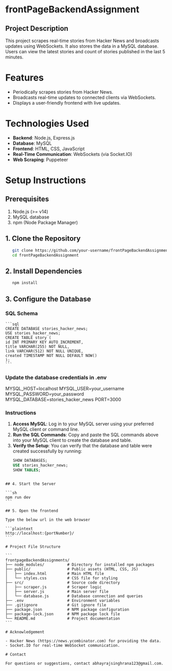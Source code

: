 # frontPageBackendAssignment

## Project Description

This project scrapes real-time stories from Hacker News and broadcasts updates using WebSockets. It also stores the data in a MySQL database. Users can view the latest stories and count of stories published in the last 5 minutes.

# Features

- Periodically scrapes stories from Hacker News.
- Broadcasts real-time updates to connected clients via WebSockets.
- Displays a user-friendly frontend with live updates.

# Technologies Used

- **Backend**: Node.js, Express.js
- **Database**: MySQL
- **Frontend**: HTML, CSS, JavaScript
- **Real-Time Communication**: WebSockets (via Socket.IO)
- **Web Scraping**: Puppeteer

# Setup Instructions

## Prerequisites

1. Node.js (>= v14)
2. MySQL database
3. npm (Node Package Manager)

## 1. Clone the Repository

```sh
   git clone https://github.com/your-username/frontPageBackendAssignment.git
   cd frontPageBackendAssignment

```

## 2. Install Dependencies

```sh
   npm install

```

## 3. Configure the Database

### SQL Schema

    ```sql
    CREATE DATABASE stories_hacker_news;
    USE stories_hacker_news;
    CREATE TABLE story (
    id INT PRIMARY KEY AUTO_INCREMENT,
    title VARCHAR(255) NOT NULL,
    link VARCHAR(512) NOT NULL UNIQUE,
    created TIMESTAMP NOT NULL DEFAULT NOW()
    );
    ```
### Update the database credentials in .env


   MYSQL_HOST=localhost
   MYSQL_USER=your_username
   MYSQL_PASSWORD=your_password
   MYSQL_DATABASE=stories_hacker_news
   PORT=3000


### Instructions

1. **Access MySQL**: Log in to your MySQL server using your preferred MySQL client or command line.
2. **Run the SQL Commands**: Copy and paste the SQL commands above into your MySQL client to create the database and table.
3. **Verify the Setup**: You can verify that the database and table were created successfully by running:
   ```sql
   SHOW DATABASES;
   USE stories_hacker_news;
   SHOW TABLES;
````

## 4. Start the Server

```sh
npm run dev
```

## 5. Open the frontend

Type the below url in the web browser

```plaintext
http://localhost:{portNumber}/
```

# Project File Structure

```
frontpageBackendAssignments/
├── node_modules/          # Directory for installed npm packages
├── public/                # Public assets (HTML, CSS, JS)
│   ├── index.html         # Main HTML file
│   └── styles.css         # CSS file for styling
├── src/                   # Source code directory
│   ├── scraper.js         # Scraper logic
│   ├── server.js          # Main server file
│   └── database.js        # Database connection and queries
├── .env                   # Environment variables
├── .gitignore             # Git ignore file
├── package.json           # NPM package configuration
├── package-lock.json      # NPM package lock file
└── README.md              # Project documentation
```

# Acknowledgement

- Hacker News (https://news.ycombinator.com) for providing the data.
- Socket.IO for real-time WebSocket communication.

# Contact

For questions or suggestions, contact abhayrajsinghrana123@gmail.com.
